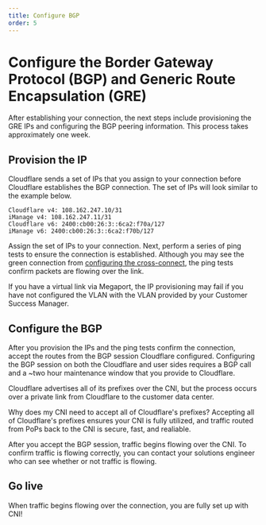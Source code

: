 ```yaml
---
title: Configure BGP
order: 5
---
```


# Configure the Border Gateway Protocol (BGP) and Generic Route Encapsulation (GRE)

After establishing your connection, the next steps include provisioning the GRE IPs and configuring the BGP peering information. This process takes approximately one week.

## Provision the IP

Cloudflare sends a set of IPs that you assign to your connection before Cloudflare establishes the BGP connection. The set of IPs will look similar to the example below.

```
Cloudflare v4: 108.162.247.10/31
iManage v4: 108.162.247.11/31
Cloudflare v6: 2400:cb00:26:3::6ca2:f70a/127
iManage v6: 2400:cb00:26:3::6ca2:f70b/127
```

Assign the set of IPs to your connection. Next, perform a series of ping tests to ensure the connection is established. Although you may see the green connection from [configuring the cross-connect](/set-up-cni/configure-x-connect.md), the ping tests confirm packets are flowing over the link.

If you have a virtual link via Megaport, the IP provisioning may fail if you have not configured the VLAN with the VLAN provided by your Customer Success Manager.

## Configure the BGP

After you provision the IPs and the ping tests confirm the connection, accept the routes from the BGP session Cloudflare configured. Configuring the BGP session on both the Cloudflare and user sides requires a BGP call and a ~two hour maintenance window that you provide to Cloudflare. 

Cloudflare advertises all of its prefixes over the CNI, but the process occurs over a private link from Cloudflare to the customer data center.

<Aside type="note">

Why does my CNI need to accept all of Cloudflare's prefixes? Accepting all of Cloudflare's prefixes ensures your CNI is fully utilized, and traffic routed from PoPs back to the CNI is secure, fast, and realiable.

</Aside>

After you accept the BGP session, traffic begins flowing over the CNI. To confirm traffic is flowing correctly, you can contact your solutions engineer who can see whether or not traffic is flowing.

## Go live

When traffic begins flowing over the connection, you are fully set up with CNI!